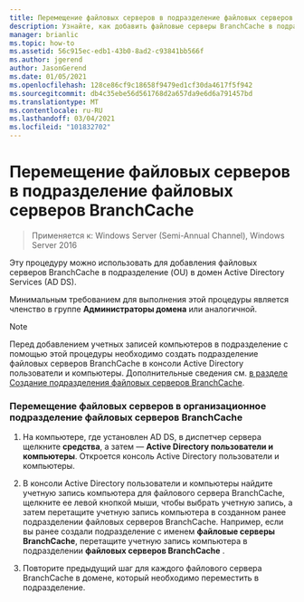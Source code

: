 ```yaml
---
title: Перемещение файловых серверов в подразделение файловых серверов BranchCache
description: Узнайте, как добавить файловые серверы BranchCache в подразделение (OU) в домен Active Directory Services (AD DS).
manager: brianlic
ms.topic: how-to
ms.assetid: 56c915ec-edb1-43b0-8ad2-c93841bb566f
ms.author: jgerend
author: JasonGerend
ms.date: 01/05/2021
ms.openlocfilehash: 128ce86cf9c18658f9479ed1cf30da4617f5f942
ms.sourcegitcommit: db4c35ebe56d561768d2a657da9e6d6a791457bd
ms.translationtype: MT
ms.contentlocale: ru-RU
ms.lasthandoff: 03/04/2021
ms.locfileid: "101832702"
---
```

# <a name="move-file-servers-to-the-branchcache-file-servers-organizational-unit"></a>Перемещение файловых серверов в подразделение файловых серверов BranchCache

>Применяется к: Windows Server (Semi-Annual Channel), Windows Server 2016

Эту процедуру можно использовать для добавления файловых серверов BranchCache в подразделение (OU) в домен Active Directory Services (AD DS).

Минимальным требованием для выполнения этой процедуры является членство в группе **Администраторы домена** или аналогичной.

> [!NOTE]
> Перед добавлением учетных записей компьютеров в подразделение с помощью этой процедуры необходимо создать подразделение файловых серверов BranchCache в консоли Active Directory пользователи и компьютеры. Дополнительные сведения см. [в разделе Создание подразделения файловых серверов BranchCache](../../branchcache/deploy/Create-the-BranchCache-File-Servers-Organizational-Unit.md).

### <a name="to-move-file-servers-to-the-branchcache-file-servers-organizational-unit"></a>Перемещение файловых серверов в организационное подразделение файловых серверов BranchCache

1.  На компьютере, где установлен AD DS, в диспетчер сервера щелкните **средства**, а затем — **Active Directory пользователи и компьютеры**. Откроется консоль Active Directory пользователи и компьютеры.

2.  В консоли Active Directory пользователи и компьютеры найдите учетную запись компьютера для файлового сервера BranchCache, щелкните ее левой кнопкой мыши, чтобы выбрать учетную запись, а затем перетащите учетную запись компьютера в созданном ранее подразделении файловых серверов BranchCache. Например, если вы ранее создали подразделение с именем **файловые серверы BranchCache**, перетащите учетную запись компьютера в подразделении **файловых серверов BranchCache** .

3.  Повторите предыдущий шаг для каждого файлового сервера BranchCache в домене, который необходимо переместить в подразделение.



